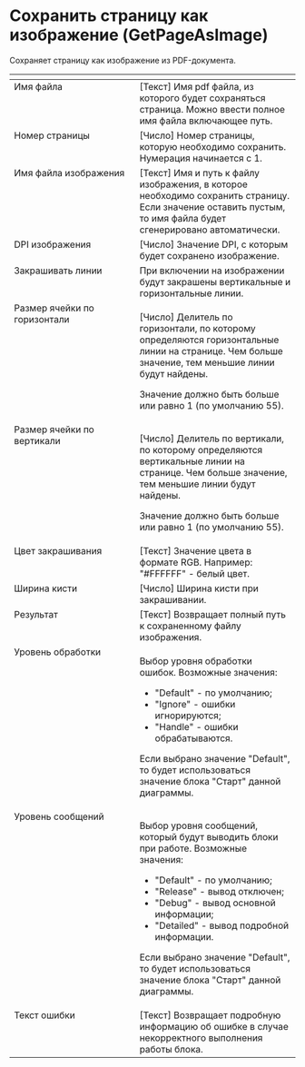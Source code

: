 # Сохранить страницу как изображение (GetPageAsImage)

Сохраняет страницу как изображение из PDF-документа.

<table data-header-hidden><thead><tr><th width="243" valign="top"></th><th width="309" valign="top"></th></tr></thead><tbody><tr><td valign="top">Имя файла</td><td valign="top">[Текст] Имя pdf файла, из которого будет сохраняться страница. Можно ввести полное имя файла включающее путь.</td></tr><tr><td valign="top">Номер страницы</td><td valign="top">[Число] Номер страницы, которую необходимо сохранить. Нумерация начинается с 1.</td></tr><tr><td valign="top">Имя файла изображения</td><td valign="top">[Текст] Имя и путь к файлу изображения, в которое необходимо сохранить страницу. Если значение оставить пустым, то имя файла будет сгенерировано автоматически.</td></tr><tr><td valign="top">DPI изображения</td><td valign="top">[Число] Значение DPI, с которым будет сохранено изображение.</td></tr><tr><td valign="top">Закрашивать линии</td><td valign="top">При включении на изображении будут закрашены вертикальные и горизонтальные линии.</td></tr><tr><td valign="top">Размер ячейки по горизонтали</td><td valign="top"><p>[Число] Делитель по горизонтали, по которому определяются горизонтальные линии на странице. Чем больше значение, тем меньшие линии будут найдены. </p><p>Значение должно быть больше или равно 1 (по умолчанию 55).</p></td></tr><tr><td valign="top">Размер ячейки по вертикали</td><td valign="top"><p>[Число] Делитель по вертикали, по которому определяются вертикальные линии на странице. Чем больше значение, тем меньшие линии будут найдены. </p><p>Значение должно быть больше или равно 1 (по умолчанию 55).</p></td></tr><tr><td valign="top">Цвет закрашивания</td><td valign="top">[Текст] Значение цвета в формате RGB. Например: "#FFFFFF" - белый цвет.</td></tr><tr><td valign="top">Ширина кисти</td><td valign="top">[Число] Ширина кисти при закрашивании.</td></tr><tr><td valign="top">Результат</td><td valign="top">[Текст] Возвращает полный путь к сохраненному файлу изображения.</td></tr><tr><td valign="top">Уровень обработки</td><td valign="top"><p>Выбор уровня обработки ошибок. Возможные значения: </p><ul><li>"Default" - по умолчанию; </li><li>"Ignore" - ошибки игнорируются; </li><li>"Handle" - ошибки обрабатываются. </li></ul><p>Если выбрано значение "Default", то будет использоваться значение блока "Старт" данной диаграммы.</p></td></tr><tr><td valign="top">Уровень сообщений</td><td valign="top"><p>Выбор уровня сообщений, который будут выводить блоки при работе. Возможные значения: </p><ul><li>"Default" - по умолчанию; </li><li>"Release" - вывод отключен; </li><li>"Debug" - вывод основной информации; </li><li>"Detailed" - вывод подробной информации. </li></ul><p>Если выбрано значение "Default", то будет использоваться значение блока "Старт" данной диаграммы.</p></td></tr><tr><td valign="top">Текст ошибки</td><td valign="top">[Текст] Возвращает подробную информацию об ошибке в случае некорректного выполнения работы блока.</td></tr></tbody></table>
